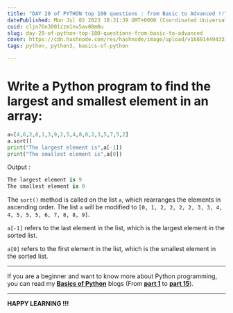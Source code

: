 ```yaml
---
title: "DAY 20 of PYTHON top 100 questions : from Basic to Advanced !!"
datePublished: Mon Jul 03 2023 18:31:39 GMT+0000 (Coordinated Universal Time)
cuid: cljn76n3001zzm1nv5av08m0u
slug: day-20-of-python-top-100-questions-from-basic-to-advanced
cover: https://cdn.hashnode.com/res/hashnode/image/upload/v1688144943310/361ac6fa-ef9a-4a42-82db-f7ae430bf660.png
tags: python, python3, basics-of-python

---
```


# Write a Python program to find the largest and smallest element in an array:

```python
a=[4,6,2,8,1,3,9,2,5,4,8,0,2,3,5,7,5,2]
a.sort()
print("The largest element is",a[-1])
print("The smallest element is",a[0])
```

Output :

```python
The largest element is 9
The smallest element is 0
```

The `sort()` method is called on the list `a`, which rearranges the elements in ascending order. The list `a` will be modified to `[0, 1, 2, 2, 2, 2, 3, 3, 4, 4, 5, 5, 5, 6, 7, 8, 8, 9]`.

`a[-1]` refers to the last element in the list, which is the largest element in the sorted list.

`a[0]` refers to the first element in the list, which is the smallest element in the sorted list.

---

If you are a beginner and want to know more about Python programming, you can read my [**Basics of Python**](https://hashnode.com/post/cleuwavnj008gurnv4fc650hh) blogs (From [**part 1**](https://hashnode.com/post/cleuwavnj008gurnv4fc650hh) to [**part 15**](https://hashnode.com/post/clff4058101hng5nvefv85yzt)).

---

**HAPPY LEARNING !!!**